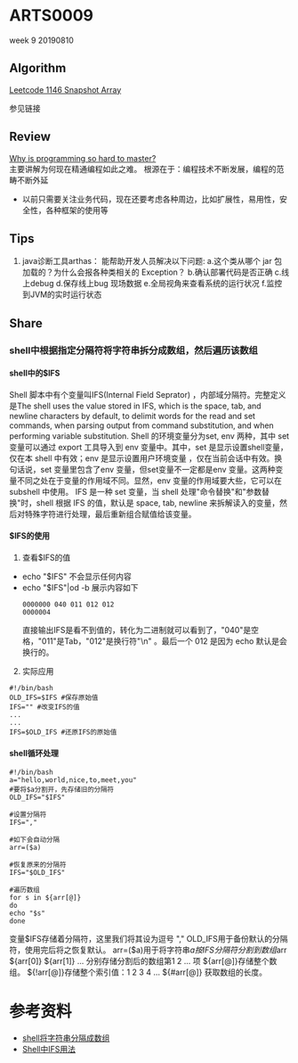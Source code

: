# ARTS0009

week 9
20190810

## Algorithm

[Leetcode 1146 Snapshot Array](https://github.com/evasnowind/LeetCodeOJ/tree/master/LeetCodeSolutions/src/oj_solution/oj_1146_snapshot_array)

参见链接

## Review

[Why is programming so hard to master?](https://www.theserverside.com/blog/Coffee-Talk-Java-News-Stories-and-Opinions/Why-is-programming-so-hard-to-master)   
主要讲解为何现在精通编程如此之难。
根源在于：编程技术不断发展，编程的范畴不断外延
- 以前只需要关注业务代码，现在还要考虑各种周边，比如扩展性，易用性，安全性，各种框架的使用等


## Tips

1. java诊断工具arthas：
能帮助开发人员解决以下问题:
a.这个类从哪个 jar 包加载的？为什么会报各种类相关的 Exception？
b.确认部署代码是否正确
c.线上debug
d.保存线上bug 现场数据
e.全局视角来查看系统的运行状况
f.监控到JVM的实时运行状态

## Share
### shell中根据指定分隔符将字符串拆分成数组，然后遍历该数组
#### shell中的$IFS
Shell 脚本中有个变量叫IFS(Internal Field Seprator) ，内部域分隔符。完整定义是The shell uses the value stored in IFS, which is the space, tab, and newline characters by default, to delimit words for the read and set commands, when parsing output from command substitution, and when performing variable substitution.
Shell 的环境变量分为set, env 两种，其中 set 变量可以通过 export 工具导入到 env 变量中。其中，set 是显示设置shell变量，仅在本 shell 中有效；env 是显示设置用户环境变量 ，仅在当前会话中有效。换句话说，set 变量里包含了env 变量，但set变量不一定都是env 变量。这两种变量不同之处在于变量的作用域不同。显然，env 变量的作用域要大些，它可以在 subshell 中使用。
IFS 是一种 set 变量，当 shell 处理"命令替换"和"参数替换"时，shell 根据 IFS 的值，默认是 space, tab, newline 来拆解读入的变量，然后对特殊字符进行处理，最后重新组合赋值给该变量。

#### $IFS的使用
1. 查看$IFS的值
- echo "$IFS"
    不会显示任何内容
- echo "$IFS"|od -b
    展示内容如下
    ```
    0000000 040 011 012 012
    0000004
    ```
    直接输出IFS是看不到值的，转化为二进制就可以看到了，"040"是空格，"011"是Tab，"012"是换行符"\n" 。最后一个 012 是因为 echo 默认是会换行的。

2. 实际应用
```
#!/bin/bash
OLD_IFS=$IFS #保存原始值
IFS="" #改变IFS的值
...
...
IFS=$OLD_IFS #还原IFS的原始值
```

#### shell循环处理
```
#!/bin/bash
a="hello,world,nice,to,meet,you"
#要将$a分割开，先存储旧的分隔符
OLD_IFS="$IFS"

#设置分隔符
IFS="," 

#如下会自动分隔
arr=($a)

#恢复原来的分隔符
IFS="$OLD_IFS"

#遍历数组
for s in ${arr[@]}
do
echo "$s"
done
```

变量$IFS存储着分隔符，这里我们将其设为逗号 "," OLD_IFS用于备份默认的分隔符，使用完后将之恢复默认。
arr=($a)用于将字符串$a按IFS分隔符分割到数组$arr
${arr[0]} ${arr[1]} ... 分别存储分割后的数组第1 2 ... 项
${arr[@]}存储整个数组。
${!arr[@]}存储整个索引值：1 2 3 4 ...
${#arr[@]} 获取数组的长度。

# 参考资料
- [shell将字符串分隔成数组](https://www.cnblogs.com/zejin2008/p/7683357.html)
- [Shell中IFS用法](https://www.cnblogs.com/fjping0606/p/4573536.html)